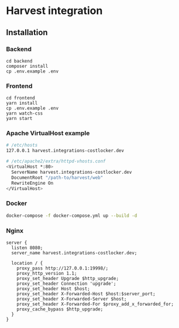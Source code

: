 
# Harvest integration

## Installation

### Backend

```
cd backend
composer install
cp .env.example .env
```

### Frontend

```
cd frontend
yarn install
cp .env.example .env
yarn watch-css
yarn start
```

### Apache VirtualHost example

```bash
# /etc/hosts
127.0.0.1 harvest.integrations-costlocker.dev

# /etc/apache2/extra/httpd-vhosts.conf
<VirtualHost *:80>
  ServerName harvest.integrations-costlocker.dev
  DocumentRoot "/path-to/harvest/web"
  RewriteEngine On
</VirtualHost>
```

### Docker

```bash
docker-compose -f docker-compose.yml up --build -d
```

### Nginx

```
server {  
  listen 8080;
  server_name harvest.integrations-costlocker.dev;

  location / {
    proxy_pass http://127.0.0.1:19998/;
    proxy_http_version 1.1;
    proxy_set_header Upgrade $http_upgrade;
    proxy_set_header Connection 'upgrade';
    proxy_set_header Host $host;
    proxy_set_header X-Forwarded-Host $host:$server_port;
    proxy_set_header X-Forwarded-Server $host;
    proxy_set_header X-Forwarded-For $proxy_add_x_forwarded_for;
    proxy_cache_bypass $http_upgrade;
  }
}
```